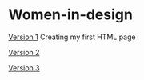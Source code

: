 # Women-in-design

[Version 1](https://dairemcsherry.github.io/women-in-design/index-one.html)
Creating my first HTML page 

[Version 2](https://dairemcsherry.github.io/women-in-design/index-two.html)


[Version 3](https://dairemcsherry.github.io/women-in-design/index-three.html)

